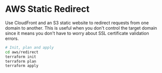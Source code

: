 # AWS Static Redirect
Use CloudFront and an S3 static website to redirect requests from one domain to another.  This is useful when you don't control the target domain since it means you don't have to worry about SSL certificate validation errors.

```sh
# Init, plan and apply
cd aws/redirect
terraform init
terraform plan
terraform apply
```
